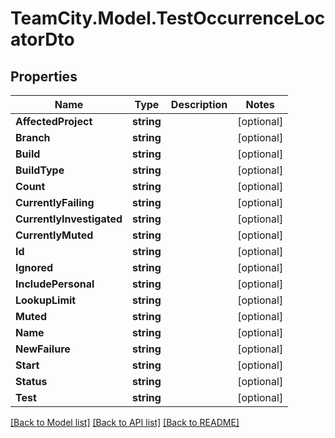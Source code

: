 # TeamCity.Model.TestOccurrenceLocatorDto
## Properties

Name | Type | Description | Notes
------------ | ------------- | ------------- | -------------
**AffectedProject** | **string** |  | [optional] 
**Branch** | **string** |  | [optional] 
**Build** | **string** |  | [optional] 
**BuildType** | **string** |  | [optional] 
**Count** | **string** |  | [optional] 
**CurrentlyFailing** | **string** |  | [optional] 
**CurrentlyInvestigated** | **string** |  | [optional] 
**CurrentlyMuted** | **string** |  | [optional] 
**Id** | **string** |  | [optional] 
**Ignored** | **string** |  | [optional] 
**IncludePersonal** | **string** |  | [optional] 
**LookupLimit** | **string** |  | [optional] 
**Muted** | **string** |  | [optional] 
**Name** | **string** |  | [optional] 
**NewFailure** | **string** |  | [optional] 
**Start** | **string** |  | [optional] 
**Status** | **string** |  | [optional] 
**Test** | **string** |  | [optional] 

[[Back to Model list]](../README.md#documentation-for-models) [[Back to API list]](../README.md#documentation-for-api-endpoints) [[Back to README]](../README.md)

